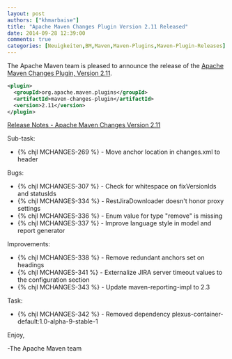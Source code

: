 ```yaml
---
layout: post
authors: ["khmarbaise"]
title: "Apache Maven Changes Plugin Version 2.11 Released"
date: 2014-09-28 12:39:00
comments: true
categories: [Neuigkeiten,BM,Maven,Maven-Plugins,Maven-Plugin-Releases]
---
```

The Apache Maven team is pleased to announce the release of the 
[Apache Maven Changes Plugin, Version 2.11](http://maven.apache.org/plugins/maven-changes-plugin).


``` xml
<plugin>
  <groupId>org.apache.maven.plugins</groupId>
  <artifactId>maven-changes-plugin</artifactId>
  <version>2.11</version>
</plugin>
```

<!-- more -->

[Release Notes - Apache Maven Changes Version 2.11](http://jira.codehaus.org/secure/ReleaseNote.jspa?projectId=11212&version=20323)

Sub-task:

 * {% chjl MCHANGES-269 %} - Move anchor location in changes.xml to header

Bugs:

 * {% chjl MCHANGES-307 %} - Check for whitespace on fixVersionIds and statusIds
 * {% chjl MCHANGES-334 %} - RestJiraDownloader doesn't honor proxy settings
 * {% chjl MCHANGES-336 %} - Enum value for type "remove" is missing
 * {% chjl MCHANGES-337 %} - Improve language style in model and report generator

Improvements:

 * {% chjl MCHANGES-338 %} - Remove redundant anchors set on headings
 * {% chjl MCHANGES-341 %} - Externalize JIRA server timeout values to the configuration section
 * {% chjl MCHANGES-343 %} - Update maven-reporting-impl to 2.3

Task:

 * {% chjl MCHANGES-342 %} - Removed dependency plexus-container-default:1.0-alpha-9-stable-1


Enjoy,

-The Apache Maven team
